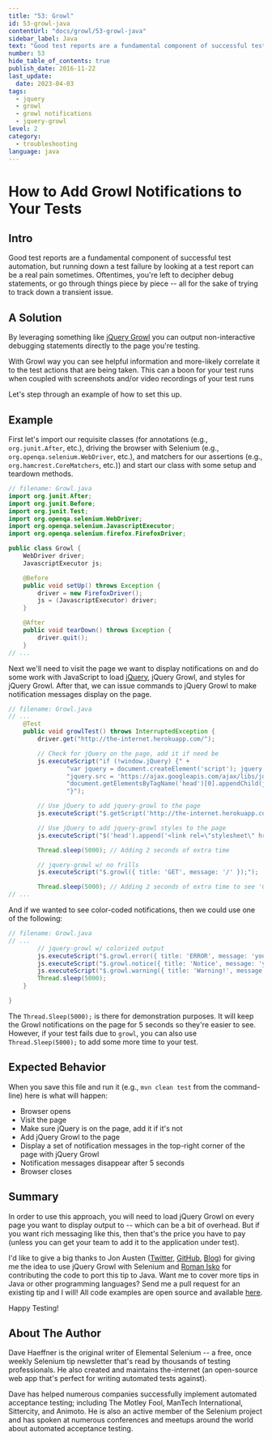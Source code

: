 ```yaml
---
title: "53: Growl"
id: 53-growl-java
contentUrl: "docs/growl/53-growl-java"
sidebar_label: Java
text: "Good test reports are a fundamental component of successful test automation, but running down a test failure by looking at a test report can be a real pain sometimes. Oftentimes, you're left to decipher debug statements, or go through things piece by piece all for the sake of trying to track down a transient issue."
number: 53
hide_table_of_contents: true
publish_date: 2016-11-22
last_update:
  date: 2023-04-03
tags:
  - jquery
  - growl
  - growl notifications
  - jquery-growl
level: 2
category:
  - troubleshooting
language: java
---
```


# How to Add Growl Notifications to Your Tests

## Intro

Good test reports are a fundamental component of successful test automation, but running down a test failure by looking at a test report can be a real pain sometimes. Oftentimes, you're left to decipher debug statements, or go through things piece by piece -- all for the sake of trying to track down a transient issue.

## A Solution

By leveraging something like [jQuery Growl](http://ksylvest.github.io/jquery-growl/) you can output non-interactive debugging statements directly to the page you're testing.

With Growl way you can see helpful information and more-likely correlate it to the test actions that are being taken. This can a boon for your test runs when coupled with screenshots and/or video recordings of your test runs

Let's step through an example of how to set this up.


## Example

First let's import our requisite classes (for annotations (e.g., `org.junit.After`, etc.), driving the browser with Selenium (e.g., `org.openqa.selenium.WebDriver`, etc.), and matchers for our assertions (e.g., `org.hamcrest.CoreMatchers`, etc.)) and start our class with some setup and teardown methods.

```java
// filename: Growl.java
import org.junit.After;
import org.junit.Before;
import org.junit.Test;
import org.openqa.selenium.WebDriver;
import org.openqa.selenium.JavascriptExecutor;
import org.openqa.selenium.firefox.FirefoxDriver;

public class Growl {
    WebDriver driver;
    JavascriptExecutor js;

    @Before
    public void setUp() throws Exception {
        driver = new FirefoxDriver();
        js = (JavascriptExecutor) driver;
    }

    @After
    public void tearDown() throws Exception {
        driver.quit();
    }
// ...
```

Next we'll need to visit the page we want to display notifications on and do some work with JavaScript to load [jQuery](http://jquery.com/), jQuery Growl, and styles for jQuery Growl. After that, we can issue commands to jQuery Growl to make notification messages display on the page.

```java
// filename: Growl.java
// ...
    @Test
    public void growlTest() throws InterruptedException {
        driver.get("http://the-internet.herokuapp.com/");

        // Check for jQuery on the page, add it if need be
        js.executeScript("if (!window.jQuery) {" +
                "var jquery = document.createElement('script'); jquery.type = 'text/javascript';" +
                "jquery.src = 'https://ajax.googleapis.com/ajax/libs/jquery/2.0.2/jquery.min.js';" +
                "document.getElementsByTagName('head')[0].appendChild(jquery);" +
                "}");

        // Use jQuery to add jquery-growl to the page
        js.executeScript("$.getScript('http://the-internet.herokuapp.com/js/vendor/jquery.growl.js')");

        // Use jQuery to add jquery-growl styles to the page
        js.executeScript("$('head').append('<link rel=\"stylesheet\" href=\"http://the-internet.herokuapp.com/css/jquery.growl.css\" type=\"text/css\" />');");

        Thread.sleep(5000); // Adding 2 seconds of extra time

        // jquery-growl w/ no frills
        js.executeScript("$.growl({ title: 'GET', message: '/' });");

        Thread.sleep(5000); // Adding 2 seconds of extra time to see 'GET' message
// ...
```

And if we wanted to see color-coded notifications, then we could use one of the following:

```java
// filename: Growl.java
// ...
        // jquery-growl w/ colorized output
        js.executeScript("$.growl.error({ title: 'ERROR', message: 'your error message goes here' });");
        js.executeScript("$.growl.notice({ title: 'Notice', message: 'your notice message goes here' });");
        js.executeScript("$.growl.warning({ title: 'Warning!', message: 'your warning message goes here' });");
        Thread.sleep(5000);
    }

}
```
The `Thread.Sleep(5000);` is there for demonstration purposes. It will keep the Growl notifications on the page for 5 seconds so they're easier to see. However, if your test fails due to `growl`, you can also use `Thread.Sleep(5000);` to add some more time to your test.

## Expected Behavior

When you save this file and run it (e.g., `mvn clean test` from the command-line) here is what will happen:

+ Browser opens
+ Visit the page
+ Make sure jQuery is on the page, add it if it's not
+ Add jQuery Growl to the page
+ Display a set of notification messages in the top-right corner of the page with jQuery Growl
+ Notification messages disappear after 5 seconds
+ Browser closes

## Summary

In order to use this approach, you will need to load jQuery Growl on every page you want to display output to -- which can be a bit of overhead. But if you want rich messaging like this, then that's the price you have to pay (unless you can get your team to add it to the application under test).

I'd like to give a big thanks to Jon Austen ([Twitter](https://twitter.com/austenjt), [GitHub](https://github.com/djangofan), [Blog](http://jonausten.info/)) for giving me the idea to use jQuery Growl with Selenium and [Roman Isko](https://github.com/RomanIsko) for contributing the code to port this tip to Java. Want me to cover more tips in Java or other programming languages? Send me a pull request for an existing tip and I will! All code examples are open source and available [here](http://github.com/tourdedave/elemental-selenium-tips).

Happy Testing!

## About The Author

Dave Haeffner is the original writer of Elemental Selenium -- a free, once weekly Selenium tip newsletter that's read by thousands of testing professionals. He also created and maintains the-internet (an open-source web app that's perfect for writing automated tests against).

Dave has helped numerous companies successfully implement automated acceptance testing; including The Motley Fool, ManTech International, Sittercity, and Animoto. He is also an active member of the Selenium project and has spoken at numerous conferences and meetups around the world about automated acceptance testing.

